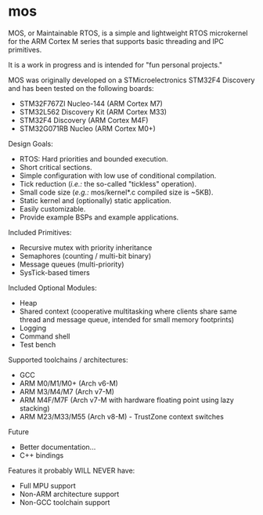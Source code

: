 # mos
MOS, or Maintainable RTOS, is a simple and lightweight RTOS microkernel for the ARM Cortex M series that supports basic threading and IPC primitives.

It is a work in progress and is intended for "fun personal projects."

MOS was originally developed on a STMicroelectronics STM32F4 Discovery and has been tested on the following boards:
* STM32F767ZI Nucleo-144 (ARM Cortex M7)
* STM32L562 Discovery Kit (ARM Cortex M33)
* STM32F4 Discovery (ARM Cortex M4F)
* STM32G071RB Nucleo (ARM Cortex M0+)

Design Goals:
* RTOS: Hard priorities and bounded execution.
* Short critical sections.
* Simple configuration with low use of conditional compilation.
* Tick reduction (_i.e.:_ the so-called "tickless" operation).
* Small code size (_e.g.:_ mos/kernel*.c compiled size is ~5KB).
* Static kernel and (optionally) static application.
* Easily customizable.
* Provide example BSPs and example applications.

Included Primitives:
* Recursive mutex with priority inheritance
* Semaphores (counting / multi-bit binary)
* Message queues (multi-priority)
* SysTick-based timers

Included Optional Modules:
* Heap
* Shared context (cooperative multitasking where clients share same thread and message queue, intended for small memory footprints)
* Logging
* Command shell
* Test bench

Supported toolchains / architectures:
* GCC
* ARM M0/M1/M0+ (Arch v6-M)
* ARM M3/M4/M7 (Arch v7-M)
* ARM M4F/M7F (Arch v7-M with hardware floating point using lazy stacking)
* ARM M23/M33/M55 (Arch v8-M) - TrustZone context switches

Future
* Better documentation...
* C++ bindings

Features it probably WILL NEVER have:
* Full MPU support
* Non-ARM architecture support
* Non-GCC toolchain support
